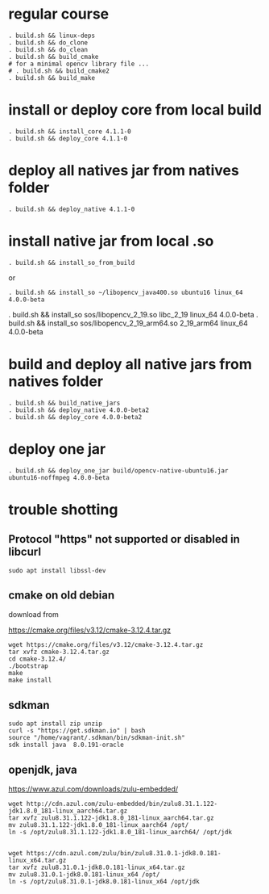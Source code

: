 # regular course

```
. build.sh && linux-deps
. build.sh && do_clone 
. build.sh && do_clean 
. build.sh && build_cmake
# for a minimal opencv library file ...
# . build.sh && build_cmake2 
. build.sh && build_make
```

# install or deploy core from local build
```
. build.sh && install_core 4.1.1-0
. build.sh && deploy_core 4.1.1-0
```

# deploy all natives jar from natives folder
```
. build.sh && deploy_native 4.1.1-0
```

# install native jar from local .so
```
. build.sh && install_so_from_build
```
or
```
. build.sh && install_so ~/libopencv_java400.so ubuntu16 linux_64 4.0.0-beta
```

. build.sh && install_so sos/libopencv_2_19.so libc_2_19 linux_64 4.0.0-beta
. build.sh && install_so sos/libopencv_2_19_arm64.so 2_19_arm64 linux_64 4.0.0-beta

# build and deploy all native jars from natives folder

```
. build.sh && build_native_jars
. build.sh && deploy_native 4.0.0-beta2
. build.sh && deploy_core 4.0.0-beta2
```

# deploy one jar
```
. build.sh && deploy_one_jar build/opencv-native-ubuntu16.jar ubuntu16-noffmpeg 4.0.0-beta
```

# trouble shotting

## Protocol "https" not supported or disabled in libcurl

```
sudo apt install libssl-dev 
```

## cmake on old debian

download from

https://cmake.org/files/v3.12/cmake-3.12.4.tar.gz

```
wget https://cmake.org/files/v3.12/cmake-3.12.4.tar.gz
tar xvfz cmake-3.12.4.tar.gz 
cd cmake-3.12.4/
./bootstrap
make
make install
```

## sdkman

```
sudo apt install zip unzip
curl -s "https://get.sdkman.io" | bash
source "/home/vagrant/.sdkman/bin/sdkman-init.sh"
sdk install java  8.0.191-oracle
```

## openjdk, java 

https://www.azul.com/downloads/zulu-embedded/

```
wget http://cdn.azul.com/zulu-embedded/bin/zulu8.31.1.122-jdk1.8.0_181-linux_aarch64.tar.gz 
tar xvfz zulu8.31.1.122-jdk1.8.0_181-linux_aarch64.tar.gz 
mv zulu8.31.1.122-jdk1.8.0_181-linux_aarch64 /opt/
ln -s /opt/zulu8.31.1.122-jdk1.8.0_181-linux_aarch64/ /opt/jdk


wget https://cdn.azul.com/zulu/bin/zulu8.31.0.1-jdk8.0.181-linux_x64.tar.gz
tar xvfz zulu8.31.0.1-jdk8.0.181-linux_x64.tar.gz
mv zulu8.31.0.1-jdk8.0.181-linux_x64 /opt/
ln -s /opt/zulu8.31.0.1-jdk8.0.181-linux_x64 /opt/jdk
```